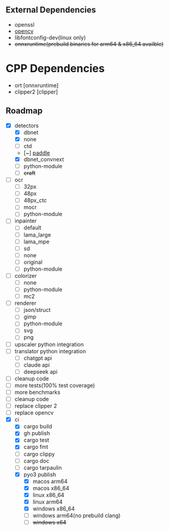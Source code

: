 ## External Dependencies
- openssl
- [opencv](https://github.com/twistedfall/opencv-rust/blob/master/INSTALL.md)
- libfontconfig-dev(linux only)
- ~~onnxruntime(prebuild binaries for arm64 & x86_64 availble)~~


# CPP Dependencies
- ort [onnxruntime]
- clipper2 [clipper]



## Roadmap
- [x] detectors
  - [x] dbnet
  - [x] none
  - [ ] ctd
  - [~] [paddle](https://github.com/mg-chao/paddle-ocr-rs)
  - [x] dbnet_convnext
  - [ ] python-module
  - [ ] ~~craft~~
- [ ] ocr
  - [ ] 32px
  - [ ] 48px
  - [ ] 48px_ctc
  - [ ] mocr
  - [ ] python-module
- [ ] inpainter
  - [ ] default
  - [ ] lama_large
  - [ ] lama_mpe
  - [ ] sd
  - [ ] none
  - [ ] original
  - [ ] python-module
- [ ] colorizer
  - [ ] none
  - [ ] python-module
  - [ ] mc2
- [ ] renderer
  - [ ] json/struct
  - [ ] gimp
  - [ ] python-module
  - [ ] svg
  - [ ] png
- [ ] upscaler python integration
- [ ] translator python integration
  - [ ] chatgpt api
  - [ ] claude api
  - [ ] deepseek api
- [ ] cleanup code
- [ ] more tests(100% test coverage)
- [ ] more benchmarks
- [ ] cleanup code
- [ ] replace clipper 2
- [ ] replace opencv
- [x] ci
  - [x] cargo build
  - [x] gh publish
  - [x] cargo test
  - [x] cargo fmt
  - [ ] cargo clippy
  - [ ] cargo doc
  - [ ] cargo tarpaulin
  - [x] pyo3 publish
    - [x] macos arm64
    - [x] macos x86_64
    - [x] linux x86_64
    - [x] linux arm64
    - [x] windows x86_64
    - [ ] windows arm64(no prebuild clang)
    - [ ] ~~windows x64~~
